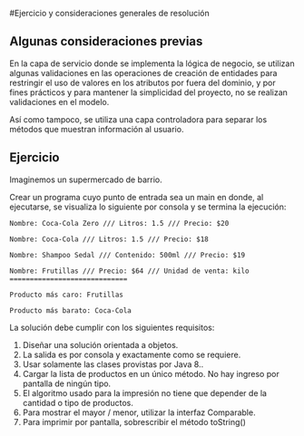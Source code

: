 #Ejercicio y consideraciones generales de resolución

## Algunas consideraciones previas
En la capa de servicio donde se implementa la lógica de negocio, se utilizan algunas validaciones en las operaciones de creación de entidades para restringir el uso de valores en los atributos por fuera del dominio, y por fines prácticos y para mantener la simplicidad del proyecto, no se realizan validaciones en el modelo.

Así como tampoco, se utiliza una capa controladora para separar los métodos que muestran información al usuario.

## Ejercicio

Imaginemos un supermercado de barrio.

Crear un programa cuyo punto de entrada sea un main en donde, al ejecutarse, se visualiza lo siguiente por consola y se termina la ejecución:

```
Nombre: Coca-Cola Zero /// Litros: 1.5 /// Precio: $20

Nombre: Coca-Cola /// Litros: 1.5 /// Precio: $18

Nombre: Shampoo Sedal /// Contenido: 500ml /// Precio: $19

Nombre: Frutillas /// Precio: $64 /// Unidad de venta: kilo
=============================

Producto más caro: Frutillas

Producto más barato: Coca-Cola
```

La solución debe cumplir con los siguientes requisitos:

1. Diseñar una solución orientada a objetos.
2. La salida es por consola y exactamente como se requiere.
3. Usar solamente las clases provistas por Java 8..
4. Cargar la lista de productos en un único método. No hay ingreso por pantalla de ningún tipo.
5. El algoritmo usado para la impresión no tiene que depender de la cantidad o tipo de productos. 
6. Para mostrar el mayor / menor, utilizar la interfaz Comparable. 
7. Para imprimir por pantalla, sobrescribir el método toString()
